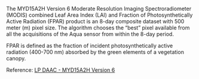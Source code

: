 The MYD15A2H Version 6 Moderate Resolution Imaging Spectroradiometer (MODIS) combined Leaf Area Index (LAI) and Fraction of Photosynthetically Active Radiation (FPAR) product is an 8-day composite dataset with 500 meter (m) pixel size. The algorithm chooses the “best” pixel available from all the acquisitions of the Aqua sensor from within the 8-day period.

FPAR is defined as the fraction of incident photosynthetically active radiation (400-700 nm) absorbed by the green elements of a vegetation canopy.

Reference: [LP DAAC - MYD15A2H Version 6](https://doi.org/10.5067/MODIS/MYD15A2H.006)
